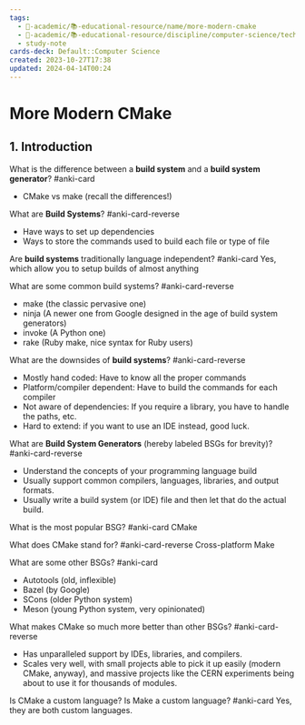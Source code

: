 ```yaml
---
tags:
  - 🔴-academic/📚-educational-resource/name/more-modern-cmake
  - 🔴-academic/📚-educational-resource/discipline/computer-science/technology/cmake
  - study-note
cards-deck: Default::Computer Science
created: 2023-10-27T17:38
updated: 2024-04-14T00:24
---
```


# More Modern CMake

## 1. Introduction

What is the difference between a **build system** and a **build system generator**? #anki-card 
- CMake vs make (recall the differences!)


What are **Build Systems**? #anki-card-reverse 
- Have ways to set up dependencies
- Ways to store the commands used to build each file or type of file



Are **build systems** traditionally language independent? #anki-card 
Yes, which allow you to setup builds of almost anything


What are some common build systems? #anki-card-reverse 
- make (the classic pervasive one)
- ninja (A newer one from Google designed in the age of build system generators)
- invoke (A Python one)
- rake (Ruby make, nice syntax for Ruby users)



What are the downsides of **build systems**? #anki-card-reverse 
- Mostly hand coded: Have to know all the proper commands
- Platform/compiler dependent: Have to build the commands for each compiler
- Not aware of dependencies: If you require a library, you have to handle the paths, etc.
- Hard to extend: if you want to use an IDE instead, good luck.


What are **Build System Generators** (hereby labeled BSGs for brevity)? #anki-card-reverse 
- Understand the concepts of your programming language build
- Usually support common compilers, languages, libraries, and output formats.
- Usually write a build system (or IDE) file and then let that do the actual build.


What is the most popular BSG? #anki-card 
CMake


What does CMake stand for? #anki-card-reverse 
Cross-platform Make


What are some other BSGs? #anki-card 
- Autotools (old, inflexible)
- Bazel (by Google)
- SCons (older Python system)
- Meson (young Python system, very opinionated)


What makes CMake so much more better than other BSGs? #anki-card-reverse 
- Has unparalleled support by IDEs, libraries, and compilers.
- Scales very well, with small projects able to pick it up easily (modern CMake, anyway), and massive projects like the CERN experiments being about to use it for thousands of modules.


Is CMake a custom language? Is Make a custom language? #anki-card 
Yes, they are both custom languages.





